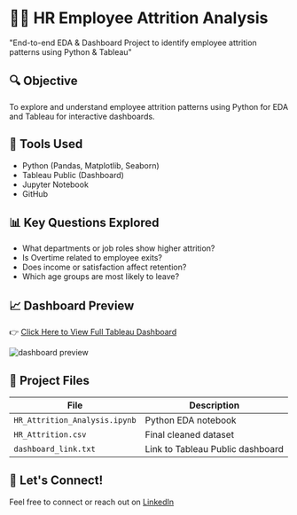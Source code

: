 # 🧑‍💼 HR Employee Attrition Analysis
"End-to-end EDA &amp; Dashboard Project to identify employee attrition patterns using Python &amp; Tableau"

## 🔍 Objective
To explore and understand employee attrition patterns using Python for EDA and Tableau for interactive dashboards.

## 📁 Tools Used
- Python (Pandas, Matplotlib, Seaborn)
- Tableau Public (Dashboard)
- Jupyter Notebook
- GitHub

## 📊 Key Questions Explored
- What departments or job roles show higher attrition?
- Is Overtime related to employee exits?
- Does income or satisfaction affect retention?
- Which age groups are most likely to leave?

## 📈 Dashboard Preview
👉 [Click Here to View Full Tableau Dashboard](https://public.tableau.com/views/HRAnalytics_17538869170200/Whayareemplyeeleaving?:language=en-US&publish=yes&:sid=&:redirect=auth&:display_count=n&:origin=viz_share_link)

![dashboard preview](images/dashboard_preview.png)

## 📑 Project Files
| File | Description |
|------|-------------|
| `HR_Attrition_Analysis.ipynb` | Python EDA notebook |
| `HR_Attrition.csv` | Final cleaned dataset |
| `dashboard_link.txt` | Link to Tableau Public dashboard |

## 🤝 Let's Connect!
Feel free to connect or reach out on [LinkedIn](https://www.linkedin.com/in/jyotirmay-das-top/)  

